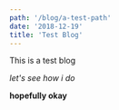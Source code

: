 ```yaml
---
path: '/blog/a-test-path'
date: '2018-12-19'
title: 'Test Blog'
---
```


This is a test blog

_let's see how i do_

**hopefully okay**
